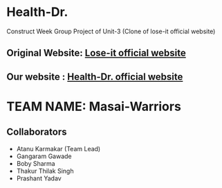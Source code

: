 # Health-Dr.
Construct Week Group Project of Unit-3 (Clone of lose-it official website)

## Original Website: [Lose-it official website](https://loseit.com/)

## Our website : [Health-Dr. official website](https://health-dr-by-team-masai-warriors.netlify.app/)


# TEAM NAME: Masai-Warriors

## Collaborators
- Atanu Karmakar (Team Lead)
- Gangaram Gawade
- Boby Sharma
- Thakur Thilak Singh
- Prashant Yadav

